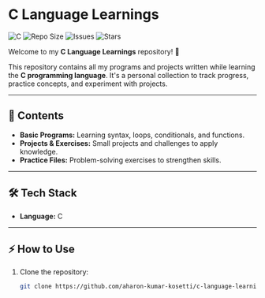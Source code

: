 # C Language Learnings

![C](https://img.shields.io/badge/Language-C-blue)
![Repo Size](https://img.shields.io/github/repo-size/aharon-kumar-kosetti/c-language-learnings)
![Issues](https://img.shields.io/github/issues/aharon-kumar-kosetti/c-language-learnings)
![Stars](https://img.shields.io/github/stars/aharon-kumar-kosetti/c-language-learnings?style=social)

Welcome to my **C Language Learnings** repository! 🎯  

This repository contains all my programs and projects written while learning the **C programming language**. It's a personal collection to track progress, practice concepts, and experiment with projects.

---

## 📂 Contents

- **Basic Programs:** Learning syntax, loops, conditionals, and functions.  
- **Projects & Exercises:** Small projects and challenges to apply knowledge.  
- **Practice Files:** Problem-solving exercises to strengthen skills.  

---

## 🛠 Tech Stack

- **Language:** C

---

## ⚡ How to Use

1. Clone the repository:  
   ```bash
   git clone https://github.com/aharon-kumar-kosetti/c-language-learnings.git
